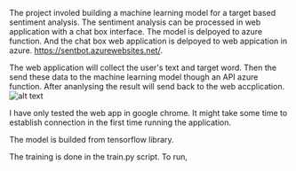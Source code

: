 The project involed building a machine learning model for a target based sentiment analysis.
The sentiment analysis can be processed in web application with a chat box interface.
The model is delpoyed to azure function. 
And the chat box web application is delpoyed to web appication in azure.
https://sentbot.azurewebsites.net/.

The web application will collect the user's text and target word. Then the send these data to the machine learning model though an API azure function.
After ananlysing the result will send back to the web accplication.
![alt text](https://i.ibb.co/LgbMdp5/example.png)

I have only tested the web app in google chrome. It might take some time to establish connection in the first time running the application.


The model is builded from tensorflow library.

The training is done in the train.py script.
To run,
